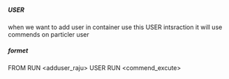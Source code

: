 ##### USER
when we want to add user in container use this USER intsraction
it will use commends on particler user

##### formet
FROM <base-os>
RUN <adduser_raju>
USER <raju>
RUN <commend_excute>
